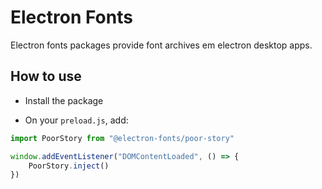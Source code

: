 # Electron Fonts

Electron fonts packages provide font archives em electron desktop apps.

## How to use

* Install the package

* On your `preload.js`, add:

```ts
import PoorStory from "@electron-fonts/poor-story"

window.addEventListener("DOMContentLoaded", () => {
    PoorStory.inject()
})
```